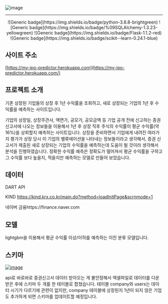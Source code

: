 ![image](https://user-images.githubusercontent.com/73813367/119087439-1a7dec00-ba42-11eb-9c8d-501951fb196c.png)

---


<center> ![Generic badge](https://img.shields.io/badge/python-3.8.8-brightgreen)
![Generic badge](https://img.shields.io/badge/%09SQLAlchemy-1.3.23-yellowgreen)
![Generic badge](https://img.shields.io/badge/Flask-1.1.2-red)
![Generic badge](https://img.shields.io/badge/scikit--learn-0.24.1-blue) </center> 

## 사이트 주소

[https://my-ipo-predictor.herokuapp.com](https://my-ipo-predictor.herokuapp.com/)

## 프로젝트 소개
기존 상장된 기업들의 상장 후 1년 수익률을 조회하고, 새로 상장되는 기업의 1년 후 수익률을 예측하는 사이트입니다.

기업의 상장일, 상장주관사, 액면가, 공모가, 공모금액 등 기업 공개 전에 신고하는 증권신고서에 나오는 정보들을 이용해서 1년 후 상장 직후 주식의 수익률이 평균 수익률(약 16%)을 상회할지 예측하는 사이트입니다. 상장을 준비하면서 기업에게 내려진 여러가지 평가가 상장 당시 이 기업의 밸류에이션을 나타내는 정보들이라고 생각해서, 증권 신고서가 제출된 새로 상장되는 기업의 수익률을 예측하는데 도움이 될 것이라 생각해서 분석을 진행하였습니다. 정확한 수익률 예측은 정확도가 떨어져서 평균 수익률을 구하고 그 수익률 보다 높을지, 적을지만 예측하는 모델로 만들어 보았습니다.

## 데이터
DART API

KIND https://kind.krx.co.kr/main.do?method=loadInitPage&scrnmode=1

네이버 금융https://finance.naver.com

## 모델
lightgbm을 이용해서 평균 수익률 이상/이하를 예측하는 이진 분류 모델입니다. 

## 스키마

[![image](https://user-images.githubusercontent.com/73813367/112963439-569f7980-9182-11eb-996c-f7aab901c505.png)](https://user-images.githubusercontent.com/73813367/112963439-569f7980-9182-11eb-996c-f7aab901c505.png)

api로 바로바로 증권신고서 데이터 받아오는 게 불안정해서 엑셀파일로 데이터를 다운받은 후에 스키마 두 개를 한 테이블로 합쳤습니다. 테이블 company와 users는 데이터 시기가 다르기에 관련이 없지만, company 테이블에 상장된지 1년이 되지 않은 기업도 추가하게 되면 스키마를 업데이트할 예정입니다.
